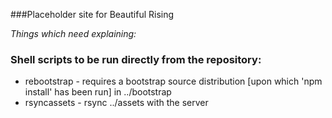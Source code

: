 ###Placeholder site for Beautiful Rising

_Things which need explaining:_

### Shell scripts to be run directly from the repository:
* rebootstrap - requires a bootstrap source distribution [upon which 'npm install' has been run] in ../bootstrap
* rsyncassets - rsync ../assets with the server
